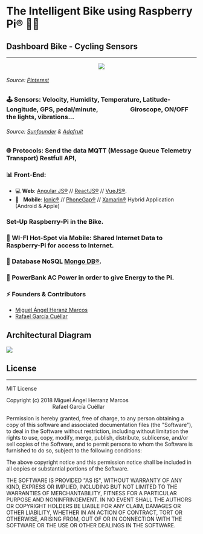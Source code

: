 # The Intelligent Bike using Raspberry Pi&#174; 🧠🚴‍
## Dashboard Bike - Cycling Sensors
---

<p align="center">
  <img src="https://github.com/Sanperolo/The-Intelligent-Bike/blob/master/images/The%20Intelligent%20Bike.jpg"/>
</p>

###### Source: [Pinterest](https://www.pinterest.es/pin/410038741048443620)

### 🕹️ Sensors: Velocity, Humidity, Temperature, Latitude-Longitude, GPS, pedal/minute, &nbsp;&nbsp;&nbsp;&nbsp;&nbsp;&nbsp;&nbsp;&nbsp;&nbsp;&nbsp;&nbsp;&nbsp;&nbsp;&nbsp;&nbsp;&nbsp;&nbsp;&nbsp;&nbsp;&nbsp;&nbsp;Giroscope, ON/OFF the lights, vibrations...
###### Source:  [Sunfounder](https://www.sunfounder.com/) & [Adafruit](https://www.adafruit.com/)
### 🌐 Protocols: Send the data MQTT (Message Queue Telemetry Transport) Restfull API, 
### 📊 Front-End:  
- 💻 **Web**: [Angular JS&#174;](https://angular.io/) // [ReactJS&#174;](https://reactjs.org/) // [VueJS&#174;](https://vuejs.org/).
- 📱 &nbsp; **Mobile**: [Ionic&#174;](https://ionicframework.com/) // [PhoneGap&#174;](https://phonegap.com/) // [Xamarin&#174;](https://visualstudio.microsoft.com/es/xamarin/) Hybrid Application (Android & Apple)
### Set-Up Raspberry-Pi in the Bike.
### 📡 WI-FI Hot-Spot via Mobile: Shared Internet Data to Raspberry-Pi for access to Internet.
### 🍃 Database NoSQL [Mongo DB&#174;](https://www.mongodb.com/).
### 🔌 PowerBank AC Power in order to give Energy to the Pi. 

### ⚡ Founders & Contributors
- [Miguel Ángel Heranz Marcos](https://github.com/Sanperolo)
- [Rafael García Cuéllar](https://github.com/rafagarciac)

## Architectural Diagram 
![](https://github.com/Sanperolo/The-Intelligent-Bike/blob/master/images/The_Intelligent_Bike_Architecture.png)

## License
---
MIT License

Copyright (c) 2018 Miguel Ángel Herranz Marcos <br> &nbsp;&nbsp;&nbsp;&nbsp;&nbsp;&nbsp;&nbsp;&nbsp;&nbsp;&nbsp;&nbsp;&nbsp;&nbsp;&nbsp;&nbsp;&nbsp;&nbsp;&nbsp;&nbsp;&nbsp;&nbsp;&nbsp;&nbsp;&nbsp;&nbsp;&nbsp;&nbsp;&nbsp;&nbsp;&nbsp; Rafael García Cuéllar

Permission is hereby granted, free of charge, to any person obtaining a copy
of this software and associated documentation files (the "Software"), to deal
in the Software without restriction, including without limitation the rights
to use, copy, modify, merge, publish, distribute, sublicense, and/or sell
copies of the Software, and to permit persons to whom the Software is
furnished to do so, subject to the following conditions:

The above copyright notice and this permission notice shall be included in all
copies or substantial portions of the Software.

THE SOFTWARE IS PROVIDED "AS IS", WITHOUT WARRANTY OF ANY KIND, EXPRESS OR
IMPLIED, INCLUDING BUT NOT LIMITED TO THE WARRANTIES OF MERCHANTABILITY,
FITNESS FOR A PARTICULAR PURPOSE AND NONINFRINGEMENT. IN NO EVENT SHALL THE
AUTHORS OR COPYRIGHT HOLDERS BE LIABLE FOR ANY CLAIM, DAMAGES OR OTHER
LIABILITY, WHETHER IN AN ACTION OF CONTRACT, TORT OR OTHERWISE, ARISING FROM,
OUT OF OR IN CONNECTION WITH THE SOFTWARE OR THE USE OR OTHER DEALINGS IN THE
SOFTWARE.
